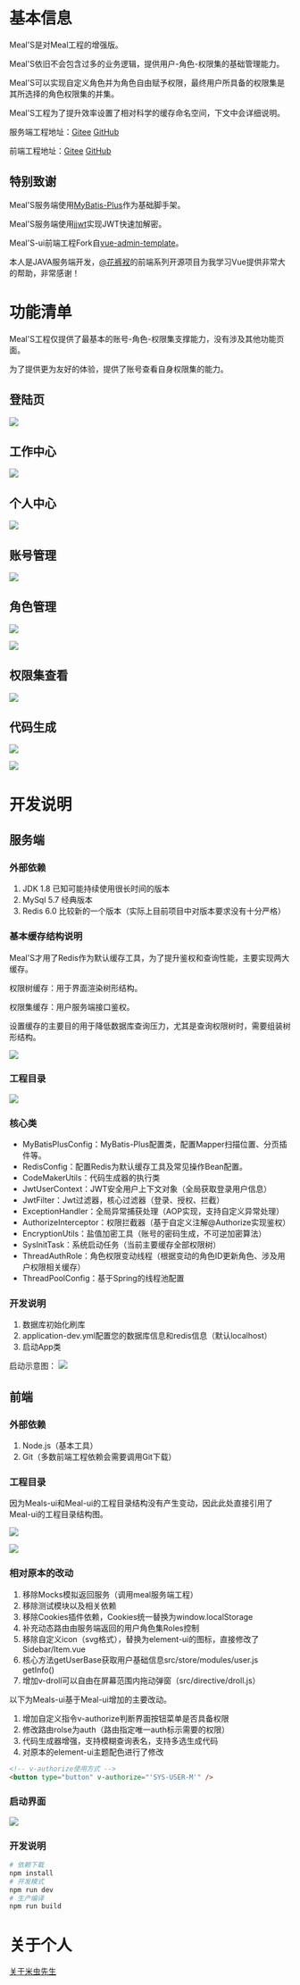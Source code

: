 # 基本信息

Meal'S是对Meal工程的增强版。

Meal'S依旧不会包含过多的业务逻辑，提供用户-角色-权限集的基础管理能力。

Meal'S可以实现自定义角色并为角色自由赋予权限，最终用户所具备的权限集是其所选择的角色权限集的并集。

Meal'S工程为了提升效率设置了相对科学的缓存命名空间，下文中会详细说明。

服务端工程地址：[Gitee](https://gitee.com/mebugs/meals "Gitee") [GitHub](https://github.com/mebugs/meals "GitHub")

前端工程地址：[Gitee](https://gitee.com/mebugs/meals-ui "Gitee") [GitHub](https://github.com/mebugs/meals-ui "GitHub")

## 特别致谢

Meal'S服务端使用[MyBatis-Plus](https://mybatis.plus/ "MyBatis-Plus")作为基础脚手架。

Meal'S服务端使用[jjwt](https://github.com/jwtk/jjwt "jjwt")实现JWT快速加解密。

Meal'S-ui前端工程Fork自[vue-admin-template](https://github.com/PanJiaChen/vue-admin-template "vue-admin-template")。

本人是JAVA服务端开发，[@花裤衩](https://github.com/PanJiaChen "@花裤衩")的前端系列开源项目为我学习Vue提供非常大的帮助，非常感谢！

# 功能清单

Meal'S工程仅提供了最基本的账号-角色-权限集支撑能力，没有涉及其他功能页面。

为了提供更为友好的体验，提供了账号查看自身权限集的能力。

## 登陆页

![](https://www.mebugs.com/blog/upload/post/POST_1613638188.jpg)

## 工作中心

![](https://www.mebugs.com/blog/upload/post/POST_1613639826.jpg)

## 个人中心

![](https://www.mebugs.com/blog/upload/post/POST_1613638233.jpg)

## 账号管理

![](https://www.mebugs.com/blog/upload/post/POST_1613638247.jpg)

## 角色管理

![](https://www.mebugs.com/blog/upload/post/POST_1613638301.jpg)

![](https://www.mebugs.com/blog/upload/post/POST_1613638311.jpg)

## 权限集查看

![](https://www.mebugs.com/blog/upload/post/POST_1613638354.jpg)


## 代码生成

![](https://www.mebugs.com/blog/upload/post/POST_1613638325.jpg)

![](https://www.mebugs.com/blog/upload/post/POST_1613638372.jpg)


# 开发说明
## 服务端
### 外部依赖

1. JDK 1.8 已知可能持续使用很长时间的版本
2. MySql 5.7 经典版本
3. Redis 6.0 比较新的一个版本（实际上目前项目中对版本要求没有十分严格）

### 基本缓存结构说明

Meal'S才用了Redis作为默认缓存工具，为了提升鉴权和查询性能，主要实现两大缓存。

权限树缓存：用于界面渲染树形结构。

权限集缓存：用户服务端接口鉴权。

设置缓存的主要目的用于降低数据库查询压力，尤其是查询权限树时，需要组装树形结构。

![](https://www.mebugs.com/blog/upload/post/POST_1613638634.jpg)

### 工程目录

![](https://www.mebugs.com/blog/upload/post/POST_1613639006.jpg)

### 核心类

 - MyBatisPlusConfig：MyBatis-Plus配置类，配置Mapper扫描位置、分页插件等。
 - RedisConfig：配置Redis为默认缓存工具及常见操作Bean配置。
 - CodeMakerUtils：代码生成器的执行类
 - JwtUserContext：JWT安全用户上下文对象（全局获取登录用户信息）
 - JwtFilter：Jwt过滤器，核心过滤器（登录、授权、拦截）
 - ExceptionHandler：全局异常捕获处理（AOP实现，支持自定义异常处理）
 - AuthorizeInterceptor：权限拦截器（基于自定义注解@Authorize实现鉴权）
 - EncryptionUtils：盐值加密工具（账号的密码生成，不可逆加密算法）
 - SysInitTask：系统启动任务（当前主要缓存全部权限树）
 - ThreadAuthRole：角色权限变动线程（根据变动的角色ID更新角色、涉及用户权限相关缓存）
 - ThreadPoolConfig：基于Spring的线程池配置

### 开发说明

1. 数据库初始化刷库
2. application-dev.yml配置您的数据库信息和redis信息（默认localhost）
3. 启动App类

启动示意图：
![](https://www.mebugs.com/blog/upload/post/POST_1613639279.jpg)

## 前端
### 外部依赖

1. Node.js（基本工具）
2. Git（多数前端工程依赖会需要调用Git下载）

### 工程目录

因为Meals-ui和Meal-ui的工程目录结构没有产生变动，因此此处直接引用了Meal-ui的工程目录结构图。

![](https://www.mebugs.com/blog/upload/post/POST_1613615776.jpg)

![](https://www.mebugs.com/blog/upload/post/POST_1613615784.jpg)

### 相对原本的改动

1. 移除Mocks模拟返回服务（调用meal服务端工程）
2. 移除测试模块以及相关依赖
3. 移除Cookies插件依赖，Cookies统一替换为window.localStorage
4. 补充动态路由由服务端返回的用户角色集Roles控制
5. 移除自定义icon（svg格式），替换为element-ui的图标，直接修改了Sidebar/Item.vue
6. 核心方法getUserBase获取用户基础信息src/store/modules/user.js getInfo()
7. 增加v-droll可以自由在屏幕范围内拖动弹窗（src/directive/droll.js）

以下为Meals-ui基于Meal-ui增加的主要改动。

1. 增加自定义指令v-authorize判断界面按钮菜单是否具备权限
2. 修改路由rolse为auth（路由指定唯一auth标示需要的权限）
3. 代码生成器增强，支持模糊查询表名，支持多选生成代码
4. 对原本的element-ui主题配色进行了修改

```html
<!-- v-authorize使用方式 -->
<button type="button" v-authorize="'SYS-USER-M'" />
```


### 启动界面

![](https://www.mebugs.com/blog/upload/post/POST_1613616164.jpg)

### 开发说明

```bash
# 依赖下载
npm install
# 开发模式
npm run dev
# 生产编译
npm run build
```

# 关于个人

[关于米虫先生](http://www.mebugs.com/some/about.html "关于米虫先生")
